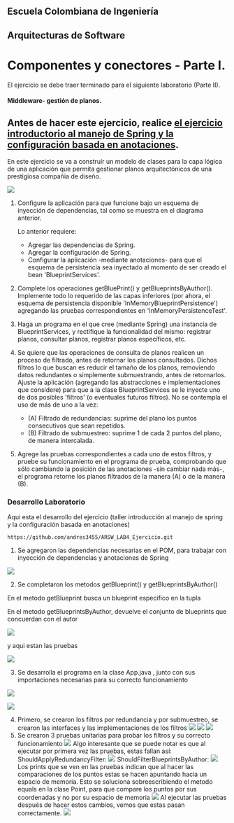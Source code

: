## Escuela Colombiana de Ingeniería

## Arquitecturas de Software

# Componentes y conectores - Parte I.

El ejercicio se debe traer terminado para el siguiente laboratorio (Parte II).

#### Middleware- gestión de planos.


## Antes de hacer este ejercicio, realice [el ejercicio introductorio al manejo de Spring y la configuración basada en anotaciones](https://github.com/ARSW-ECI/Spring_LightweightCont_Annotation-DI_Example).

En este ejercicio se va a construír un modelo de clases para la capa lógica de una aplicación que permita gestionar planos arquitectónicos de una prestigiosa compañia de diseño. 

![](img/ClassDiagram1.png)

1. Configure la aplicación para que funcione bajo un esquema de inyección de dependencias, tal como se muestra en el diagrama anterior.


	Lo anterior requiere:

	* Agregar las dependencias de Spring.
	* Agregar la configuración de Spring.
	* Configurar la aplicación -mediante anotaciones- para que el esquema de persistencia sea inyectado al momento de ser creado el bean 'BlueprintServices'.


2. Complete los operaciones getBluePrint() y getBlueprintsByAuthor(). Implemente todo lo requerido de las capas inferiores (por ahora, el esquema de persistencia disponible 'InMemoryBlueprintPersistence') agregando las pruebas correspondientes en 'InMemoryPersistenceTest'.

3. Haga un programa en el que cree (mediante Spring) una instancia de BlueprintServices, y rectifique la funcionalidad del mismo: registrar planos, consultar planos, registrar planos específicos, etc.

4. Se quiere que las operaciones de consulta de planos realicen un proceso de filtrado, antes de retornar los planos consultados. Dichos filtros lo que buscan es reducir el tamaño de los planos, removiendo datos redundantes o simplemente submuestrando, antes de retornarlos. Ajuste la aplicación (agregando las abstracciones e implementaciones que considere) para que a la clase BlueprintServices se le inyecte uno de dos posibles 'filtros' (o eventuales futuros filtros). No se contempla el uso de más de uno a la vez:
	* (A) Filtrado de redundancias: suprime del plano los puntos consecutivos que sean repetidos.
	* (B) Filtrado de submuestreo: suprime 1 de cada 2 puntos del plano, de manera intercalada.

5. Agrege las pruebas correspondientes a cada uno de estos filtros, y pruebe su funcionamiento en el programa de prueba, comprobando que sólo cambiando la posición de las anotaciones -sin cambiar nada más-, el programa retorne los planos filtrados de la manera (A) o de la manera (B). 



### Desarrollo Laboratorio

Aqui esta el desarrollo del ejercicio (taller introducción al manejo de spring y la configuración basada en anotaciones)

```
https://github.com/andres3455/ARSW_LAB4_Ejercicio.git
```

1) Se agregaron las dependencias necesarias en el POM, para trabajar con inyección de dependencias y anotaciones de Spring

![](img/1.png)


2) Se completaron los metodos getBlueprint() y getBlueprintsByAuthor()

En el metodo getBlueprint busca un blueprint especifico en la tupla

En el metodo getBlueprintsByAuthor, devuelve el conjunto de blueprints que concuerdan con el autor

![](img/2.png)


y aqui estan las pruebas 


![](img/3.png)


3) Se desarrolla el programa en la clase App.java , junto con sus importaciones necesarias para su correcto funcionamiento

![](img/4.png)

![](img/5.png)

4) Primero, se crearon los filtros por redundancia y por submuestreo, se crearon las interfaces y las implementaciones de los filtros
![](img/6.png)
![](img/7.png)
![](img/8.png)
5) Se crearon 3 pruebas unitarias para probar los filtros y su correcto funcionamiento
![](img/9.png)
Algo interesante que se puede notar es que al ejecutar por primera vez las pruebas, estas fallan así:
ShouldApplyRedundancyFilter:
![](img/10.png)
ShouldFilterBlueprintsByAuthor:
![](img/11.png)
Los prints que se ven en las pruebas indican que al hacer las comparaciones de los puntos estas se hacen apuntando hacia un espacio de memoria.
Esto se soluciona sobreescribiendo el metodo equals en la clase Point, para que compare los puntos por sus coordenadas y no por su espacio de memoria
![](img/12.png)
Al ejecutar las pruebas después de hacer estos cambios, vemos que estas pasan correctamente.
![](img/13.png)